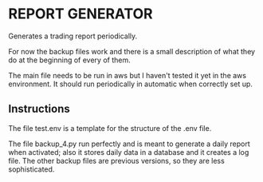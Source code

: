 # REPORT GENERATOR
Generates a trading report periodically.

For now the backup files work and there is a small description of what they do at the beginning of every of them.

The main file needs to be run in aws but I haven't tested it yet in the aws environment. It should run periodically in automatic when correctly set up.

## Instructions
The file test.env is a template for the structure of the .env file.

The file backup_4.py run perfectly and is meant to generate a daily report when activated; also it stores daily data in a database and it creates a log file.
The other backup files are previous versions, so they are less sophisticated.

